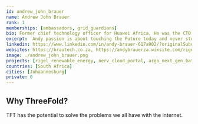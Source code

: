 ```yaml
---
id: andrew_john_brauer
name: Andrew John Brauer
rank: 1
memberships: [ambassadors, grid_guardians]
bio: Former chief technology officer for Huawei Africa, He was the CTO at Business Connexion (BCX) for 12 years.  He has over 40 years of ICT experience in research, and introducing new technologies. He has also specialised in business and technology strategy across various fields including networking telecommunications, system management, software development  cloud computing. and  Renewable energy.. He has worked extensively in Europe and Africa.
excerpt:  Andy passion is about touching the Future today and never stop learning.
linkedin: https://www.linkedin.com/in/andy-brauer-617a902/?originalSubdomain=za
websites: https://brautech.co.za, https://andybrauerza.wixsite.com/rigel  http://www.nervtech.co.za
image: ./andrew_john_brauer.png
projects: [rigel_renewable_energy, nerv_cloud_portal, argo_next_gen_battery]
countries: [South Africa]
cities: [Johaannesburg]
private: 0
---
```


## Why ThreeFold?

TFT has the potential to solve the problems we all have with the internet.


